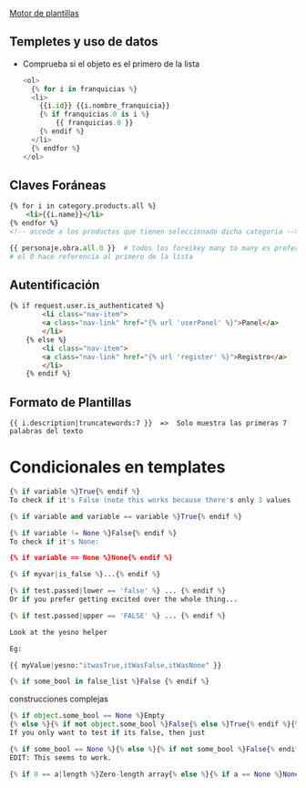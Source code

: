 [Motor de plantillas](https://docs.djangoproject.com/en/4.0/ref/templates/)


## Templetes  y uso de datos

- Comprueba si el objeto es el primero de la lista
    ```python
    <ol>
      {% for i in franquicias %}
      <li>
        {{i.id}} {{i.nombre_franquicia}} 
        {% if franquicias.0 is i %} 
            {{ franquicias.0 }} 
        {% endif %}
      </li>
      {% endfor %}
    </ol>
    ```
    
## Claves Foráneas
    
```html
{% for i in category.products.all %}
    <li>{{i.name}}</li> 
{% endfor %}
<!-- accede a los productos que tienen seleccionado dicha categoria -->
```

```python
{{ personaje.obra.all.0 }}  # todos los foreikey many to many es preferible llamarlos con .all 
# el 0 hace referencia al primero de la lista
```
    
## Autentificación
```html
{% if request.user.is_authenticated %}
        <li class="nav-item">
        <a class="nav-link" href="{% url 'userPanel' %}">Panel</a>
        </li>
    {% else %}
        <li class="nav-item">
        <a class="nav-link" href="{% url 'register' %}">Registro</a>
        </li>
    {% endif %}
```
    
## Formato de Plantillas
    
```text
{{ i.description|truncatewords:7 }}  =>  Solo muestra las primeras 7 palabras del texto

```

# Condicionales en templates
    
```python
{% if variable %}True{% endif %}
To check if it's False (note this works because there's only 3 values -- True/False/None):

{% if variable and variable == variable %}True{% endif %}

{% if variable != None %}False{% endif %}
To check if it's None:

{% if variable == None %}None{% endif %}

{% if myvar|is_false %}...{% endif %}

{% if test.passed|lower == 'false' %} ... {% endif %}
Or if you prefer getting excited over the whole thing...

{% if test.passed|upper == 'FALSE' %} ... {% endif %}

Look at the yesno helper

Eg:

{{ myValue|yesno:"itwasTrue,itWasFalse,itWasNone" }}

{% if some_bool in false_list %}False {% endif %}
```

construcciones complejas

```python
{% if object.some_bool == None %}Empty
{% else %}{% if not object.some_bool %}False{% else %}True{% endif %}{% endif %}
If you only want to test if its false, then just

{% if some_bool == None %}{% else %}{% if not some_bool %}False{% endif %}{% endif %}
EDIT: This seems to work.

{% if 0 == a|length %}Zero-length array{% else %}{% if a == None %}None type{% else %}{% if not a %}False type{% else %}True-type {% endif %}{% endif %}{% endif %}
```